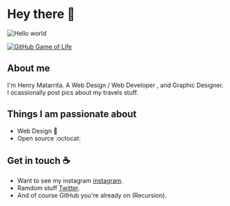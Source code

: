 # Hey there :wave:

<img src="https://github.com/juniidev/sources/blob/main/Web%201920%20%E2%80%93%201.png" alt="Hello world">

[![GitHub Game of Life](https://github4life.herokuapp.com/ethomson.gif?z=6)](https://github.com/juniidev)

## About me

I'm Henry Matarrita. A Web Design / Web Developer , and Graphic Designer.
I ocassionally post pics about my travels stuff.  


## Things I am passionate about

- Web Design 🎨
- Open source :octocat:

## Get in touch :coffee:

- Want to see my instagram [instagram](https://www.instagram.com/_henry.jr/).
- Ramdom stuff [Twitter](https://twitter.com/henry_jr_1).
- And of course GitHub you're already on (Recursion).


<!--
**sagar-viradiya/sagar-viradiya** is a ✨ _special_ ✨ repository because its `README.md` (this file) appears on your GitHub profile.

Here are some ideas to get you started:

- 🔭 I’m currently working on ...
- 🌱 I’m currently learning ...
- 👯 I’m looking to collaborate on ...
- 🤔 I’m looking for help with ...
- 💬 Ask me about ...
- 📫 How to reach me: ...
- 😄 Pronouns: ...
- ⚡ Fun fact: ...
-->
